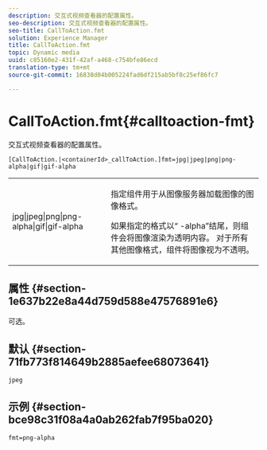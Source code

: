 ```yaml
---
description: 交互式视频查看器的配置属性。
seo-description: 交互式视频查看器的配置属性。
seo-title: CallToAction.fmt
solution: Experience Manager
title: CallToAction.fmt
topic: Dynamic media
uuid: c85160e2-431f-42af-a468-c754bfe86ecd
translation-type: tm+mt
source-git-commit: 16838d04b005224fad6df215ab5bf8c25ef86fc7

---
```



# CallToAction.fmt{#calltoaction-fmt}

交互式视频查看器的配置属性。

`[CallToAction.|<containerId>_callToAction.]fmt=jpg|jpeg|png|png-alpha|gif|gif-alpha`

<table id="table_441553CD34C94A58A9D7CBF772DEDDB6"> 
 <tbody> 
  <tr> 
   <td colname="col1"> <p> <span class="codeph"> jpg|jpeg|png|png-alpha|gif|gif-alpha</span> </p> </td> 
   <td colname="col2"> <p> 指定组件用于从图像服务器加载图像的图像格式。 </p> <p>如果指定的格式以“<span class="codeph"> -alpha</span>”结尾，则组件会将图像渲染为透明内容。 对于所有其他图像格式，组件将图像视为不透明。 </p> </td> 
  </tr> 
 </tbody> 
</table>

## 属性 {#section-1e637b22e8a44d759d588e47576891e6}

可选。

## 默认 {#section-71fb773f814649b2885aefee68073641}

`jpeg`

## 示例 {#section-bce98c31f08a4a0ab262fab7f95ba020}

```
fmt=png-alpha
```

